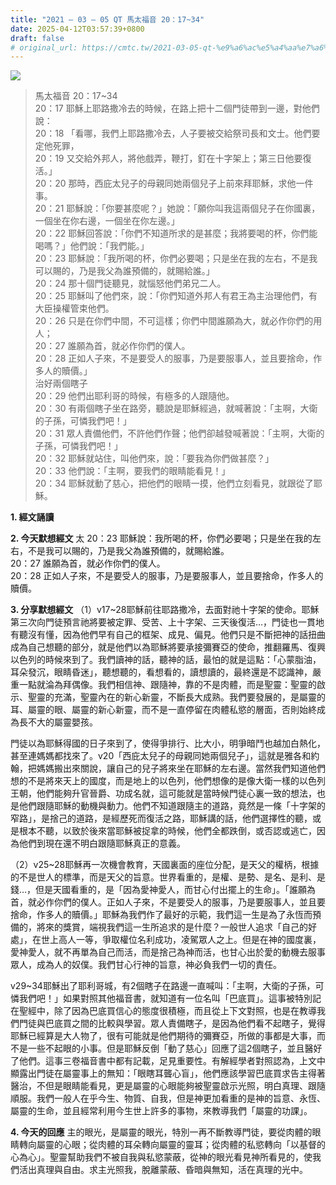 ```yaml
---
title: "2021 – 03 – 05 QT 馬太福音 20：17~34"
date: 2025-04-12T03:57:39+0800
draft: false
# original_url: https://cmtc.tw/2021-03-05-qt-%e9%a6%ac%e5%a4%aa%e7%a6%8f%e9%9f%b3-20%ef%bc%9a1734
---
```


![](/images/qt.jpg)
> 馬太福音 20：17\~34  
> 20：17 耶穌上耶路撒冷去的時候，在路上把十二個門徒帶到一邊，對他們說：  
> 20：18 「看哪，我們上耶路撒冷去，人子要被交給祭司長和文士。他們要定他死罪，  
> 20：19 又交給外邦人，將他戲弄，鞭打，釘在十字架上；第三日他要復活。」  
> 20：20 那時，西庇太兒子的母親同她兩個兒子上前來拜耶穌，求他一件事。  
> 20：21 耶穌說：「你要甚麼呢？」她說：「願你叫我這兩個兒子在你國裏，一個坐在你右邊，一個坐在你左邊。」  
> 20：22 耶穌回答說：「你們不知道所求的是甚麼；我將要喝的杯，你們能喝嗎？」他們說：「我們能。」  
> 20：23 耶穌說：「我所喝的杯，你們必要喝；只是坐在我的左右，不是我可以賜的，乃是我父為誰預備的，就賜給誰。」  
> 20：24 那十個門徒聽見，就惱怒他們弟兄二人。  
> 20：25 耶穌叫了他們來，說：「你們知道外邦人有君王為主治理他們，有大臣操權管束他們。  
> 20：26 只是在你們中間，不可這樣；你們中間誰願為大，就必作你們的用人；  
> 20：27 誰願為首，就必作你們的僕人。  
> 20：28 正如人子來，不是要受人的服事，乃是要服事人，並且要捨命，作多人的贖價。」  
> 治好兩個瞎子  
> 20：29 他們出耶利哥的時候，有極多的人跟隨他。  
> 20：30 有兩個瞎子坐在路旁，聽說是耶穌經過，就喊著說：「主啊，大衛的子孫，可憐我們吧！」  
> 20：31 眾人責備他們，不許他們作聲；他們卻越發喊著說：「主啊，大衛的子孫，可憐我們吧！」  
> 20：32 耶穌就站住，叫他們來，說：「要我為你們做甚麼？」  
> 20：33 他們說：「主啊，要我們的眼睛能看見！」  
> 20：34 耶穌就動了慈心，把他們的眼睛一摸，他們立刻看見，就跟從了耶穌。

**1. 經文誦讀**

**2.  今天默想經文**
太 20：23 耶穌說：我所喝的杯，你們必要喝；只是坐在我的左右，不是我可以賜的，乃是我父為誰預備的，就賜給誰。  
20：27 誰願為首，就必作你們的僕人。  
20：28 正如人子來，不是要受人的服事，乃是要服事人，並且要捨命，作多人的贖價。

**3. 分享默想經文**
（1）v17\~28耶穌前往耶路撒冷，去面對祂十字架的使命。耶穌第三次向門徒預言祂將要被定罪、受苦、上十字架、三天後復活…，門徒也一貫地有聽沒有懂，因為他們早有自己的框架、成見、偏見。他們只是不斷把神的話扭曲成為自己想聽的部分，就是他們以為耶穌將要承接彌賽亞的使命，推翻羅馬、復興以色列的時候來到了。我們讀神的話，聽神的話，最怕的就是這點：「心蒙脂油，耳朵發沉，眼睛昏迷」，聽想聽的，看想看的，讀想讀的，最終還是不認識神，嚴重一點就淪為拜偶像。我們相信神、跟隨神，靠的不是肉體，而是聖靈：聖靈的啟示、聖靈的充滿，聖靈內在的新心新靈，不斷長大成熟。我們要發展的，是屬靈的耳、屬靈的眼、屬靈的新心新靈，而不是一直停留在肉體私慾的層面，否則始終成為長不大的屬靈嬰孩。

門徒以為耶穌得國的日子來到了，使得爭排行、比大小，明爭暗鬥也越加白熱化，甚至連媽媽都找來了。v20「西庇太兒子的母親同她兩個兒子」，這就是雅各和約翰，把媽媽搬出來關說，讓自己的兒子將來坐在耶穌的左右邊。當然我們知道他們想的不是將來天上的國度，而是地上的以色列，他們想像的是像大衛一樣的以色列王朝，他們能夠升官晉爵、功成名就，這可能就是當時候門徒心裏一致的想法，也是他們跟隨耶穌的動機與動力。他們不知道跟隨主的道路，竟然是一條「十字架的窄路」，是捨己的道路，是經歷死而復活之路，耶穌講的話，他們選擇性的聽，或是根本不聽，以致於後來當耶穌被捉拿的時候，他們全都跌倒，或否認或逃亡，因為他們到現在還不明白跟隨耶穌真正的意義。

（2）v25\~28耶穌再一次機會教育，天國裏面的座位分配，是天父的權柄，根據的不是世人的標準，而是天父的旨意。世界看重的，是權、是勢、是名、是利、是錢…，但是天國看重的，是「因為愛神愛人，而甘心付出擺上的生命」。「誰願為首，就必作你們的僕人。正如人子來，不是要受人的服事，乃是要服事人，並且要捨命，作多人的贖價。」耶穌為我們作了最好的示範，我們這一生是為了永恆而預備的，將來的獎賞，端視我們這一生所追求的是什麼？一般世人追求「自己的好處」，在世上高人一等，爭取權位名利成功，凌駕眾人之上。但是在神的國度裏，愛神愛人，就不再單為自己而活，而是捨己為神而活，也甘心出於愛的動機去服事眾人，成為人的奴僕。我們甘心行神的旨意，神必負我們一切的責任。

v29\~34耶穌出了耶利哥城，有2個瞎子在路邊一直喊叫：「主啊，大衛的子孫，可憐我們吧！」如果對照其他福音書，就知道有一位名叫「巴底買」。這事被特別記在聖經中，除了因為巴底買信心的態度很積極，而且從上下文對照，也是在教導我們門徒與巴底買之間的比較與學習。眾人責備瞎子，是因為他們看不起瞎子，覺得耶穌已經算是大人物了，很有可能就是他們期待的彌賽亞，所做的事都是大事，而不是一些不起眼的小事。但是耶穌反倒「動了慈心」回應了這2個瞎子，並且醫好了他們。這事三卷福音書中都有記載，足見重要性。有解經學者對照認為，上文中顯露出門徒在屬靈事上的無知：「眼瞎耳聾心盲」，他們應該學習巴底買求告主得著醫治，不但是眼睛能看見，更是屬靈的心眼能夠被聖靈啟示光照，明白真理、跟隨順服。我們一般人在乎今生、物質、自我，但是神更加看重的是神的旨意、永恆、屬靈的生命，並且經常利用今生世上許多的事物，來教導我們「屬靈的功課」。

**4. 今天的回應**
主的眼光，是屬靈的眼光，特別一再不斷教導門徒，要從肉體的眼睛轉向屬靈的心眼；從肉體的耳朵轉向屬靈的靈耳；從肉體的私慾轉向「以基督的心為心」。聖靈幫助我們不被自我與私慾蒙蔽，從神的眼光看見神所看見的，使我們活出真理與自由。求主光照我，脫離蒙蔽、昏暗與無知，活在真理的光中。
